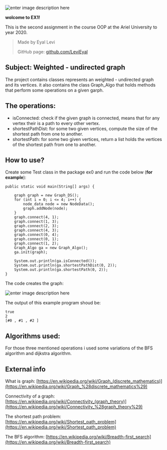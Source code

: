 ![enter image description here](https://camo.githubusercontent.com/c6cb93c822ddc0d3d2504cacb8f4f5b591fcba38/68747470733a2f2f6d656469612e6c6963646e2e636f6d2f646d732f696d6167652f433444304241514744376e704d506f58796d772f636f6d70616e792d6c6f676f5f3230305f3230302f303f653d3231353930323434303026763d6265746126743d545a3855623355326a435a6741315f6b4178365345386a6d4163534a6b62695a41754e364b6e315f6c5730)

**wolcome to EX1!**

This is the second assignment in the course OOP at the Ariel University to year 2020.

> Made by Eyal Levi
>
> GitHub page: [github.com/LeviEyal](github.com/LeviEyal)


## Subject: Weighted - undirected graph

The project contains classes represents an  weighted - undirected graph and its vertices. it also contains the class Graph_Algo that holds methods that perform some operations on a given garph.


## The operations:

 - isConnected: check if the given graph is connected, means that for any vertex their is a path to every other vertex.
 - shortestPathDist: for some two given vertices, compute the size of the shortest path from one to another.
- shortestPath: for some two given vertices, return a list holds the vertices of the shortest path from one to another.

## How to use?

 Create some Test class in the package ex0 and run the code below (**for example**):
 

    public static void main(String[] args) {  
  
	    graph graph = new Graph_DS();  
	    for (int i = 0; i <= 4; i++) {  
	        node_data node = new NodeData();  
	        graph.addNode(node);  
	    }  
	    graph.connect(4, 1);  
	    graph.connect(1, 3);  
	    graph.connect(2, 3);  
	    graph.connect(4, 3);  
	    graph.connect(0, 4);  
	    graph.connect(0, 1);  
	    graph.connect(1, 2);  
	    Graph_Algo ga = new Graph_Algo();  
	    ga.init(graph);  
  
	    System.out.println(ga.isConnected());  
	    System.out.println(ga.shortestPathDist(0, 2));  
	    System.out.println(ga.shortestPath(0, 2));  
    }
The code creates the graph:

![enter image description here](https://media.geeksforgeeks.org/wp-content/uploads/undirectedgraph.png)

The output of this example program shoud be:

    true
    2
    [#0 , #1 , #2 ]

## Algorithms used:
For those three mentioned operations i used some variations of the BFS algorithm and dijkstra algorithm.

## External info
What is graph: [https://en.wikipedia.org/wiki/Graph_(discrete_mathematics)](https://en.wikipedia.org/wiki/Graph_%28discrete_mathematics%29)

Connectivity of a graph: [https://en.wikipedia.org/wiki/Connectivity_(graph_theory)](https://en.wikipedia.org/wiki/Connectivity_%28graph_theory%29)

The shortest path problem: [https://en.wikipedia.org/wiki/Shortest_path_problem](https://en.wikipedia.org/wiki/Shortest_path_problem)

The BFS algorithm: [https://en.wikipedia.org/wiki/Breadth-first_search](https://en.wikipedia.org/wiki/Breadth-first_search)
